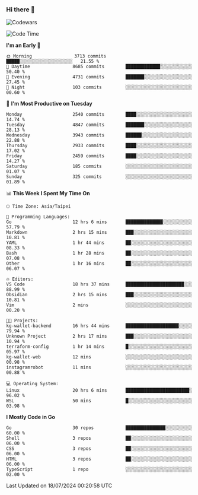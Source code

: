 ### Hi there 👋

![Codewars](https://www.codewars.com/users/omegaatt36/badges/small)

<!--START_SECTION:waka-->
![Code Time](http://img.shields.io/badge/Code%20Time-2%2C615%20hrs%2019%20mins-blue)

**I'm an Early 🐤** 

```text
🌞 Morning                3713 commits        █████░░░░░░░░░░░░░░░░░░░░   21.55 % 
🌆 Daytime                8685 commits        █████████████░░░░░░░░░░░░   50.40 % 
🌃 Evening                4731 commits        ███████░░░░░░░░░░░░░░░░░░   27.45 % 
🌙 Night                  103 commits         ░░░░░░░░░░░░░░░░░░░░░░░░░   00.60 % 
```
📅 **I'm Most Productive on Tuesday** 

```text
Monday                   2540 commits        ████░░░░░░░░░░░░░░░░░░░░░   14.74 % 
Tuesday                  4847 commits        ███████░░░░░░░░░░░░░░░░░░   28.13 % 
Wednesday                3943 commits        ██████░░░░░░░░░░░░░░░░░░░   22.88 % 
Thursday                 2933 commits        ████░░░░░░░░░░░░░░░░░░░░░   17.02 % 
Friday                   2459 commits        ████░░░░░░░░░░░░░░░░░░░░░   14.27 % 
Saturday                 185 commits         ░░░░░░░░░░░░░░░░░░░░░░░░░   01.07 % 
Sunday                   325 commits         ░░░░░░░░░░░░░░░░░░░░░░░░░   01.89 % 
```


📊 **This Week I Spent My Time On** 

```text
🕑︎ Time Zone: Asia/Taipei

💬 Programming Languages: 
Go                       12 hrs 6 mins       ██████████████░░░░░░░░░░░   57.79 % 
Markdown                 2 hrs 15 mins       ███░░░░░░░░░░░░░░░░░░░░░░   10.81 % 
YAML                     1 hr 44 mins        ██░░░░░░░░░░░░░░░░░░░░░░░   08.33 % 
Bash                     1 hr 28 mins        ██░░░░░░░░░░░░░░░░░░░░░░░   07.08 % 
Other                    1 hr 16 mins        ██░░░░░░░░░░░░░░░░░░░░░░░   06.07 % 

🔥 Editors: 
VS Code                  18 hrs 37 mins      ██████████████████████░░░   88.99 % 
Obsidian                 2 hrs 15 mins       ███░░░░░░░░░░░░░░░░░░░░░░   10.81 % 
Vim                      2 mins              ░░░░░░░░░░░░░░░░░░░░░░░░░   00.20 % 

🐱‍💻 Projects: 
kg-wallet-backend        16 hrs 44 mins      ████████████████████░░░░░   79.94 % 
Unknown Project          2 hrs 17 mins       ███░░░░░░░░░░░░░░░░░░░░░░   10.94 % 
terraform-config         1 hr 14 mins        █░░░░░░░░░░░░░░░░░░░░░░░░   05.97 % 
kg-wallet-web            12 mins             ░░░░░░░░░░░░░░░░░░░░░░░░░   00.98 % 
instagramrobot           11 mins             ░░░░░░░░░░░░░░░░░░░░░░░░░   00.88 % 

💻 Operating System: 
Linux                    20 hrs 6 mins       ████████████████████████░   96.02 % 
WSL                      50 mins             █░░░░░░░░░░░░░░░░░░░░░░░░   03.98 % 
```

**I Mostly Code in Go** 

```text
Go                       30 repos            ███████████████░░░░░░░░░░   60.00 % 
Shell                    3 repos             ██░░░░░░░░░░░░░░░░░░░░░░░   06.00 % 
CSS                      3 repos             ██░░░░░░░░░░░░░░░░░░░░░░░   06.00 % 
HTML                     3 repos             ██░░░░░░░░░░░░░░░░░░░░░░░   06.00 % 
TypeScript               1 repo              ░░░░░░░░░░░░░░░░░░░░░░░░░   02.00 % 
```




 Last Updated on 18/07/2024 00:20:58 UTC
<!--END_SECTION:waka-->

<!--
**omegaatt36/omegaatt36** is a ✨ _special_ ✨ repository because its `README.md` (this file) appears on your GitHub profile.

Here are some ideas to get you started:

- 🔭 I’m currently working on ...
- 🌱 I’m currently learning ...
- 👯 I’m looking to collaborate on ...
- 🤔 I’m looking for help with ...
- 💬 Ask me about ...
- 📫 How to reach me: ...
- 😄 Pronouns: ...
- ⚡ Fun fact: ...
-->
